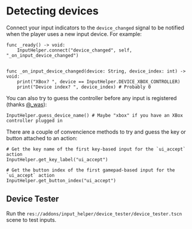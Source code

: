 # Detecting devices

Connect your input indicators to the `device_changed` signal to be notified when the player uses a new input device. For example:

```gdscript
func _ready() -> void:
    InputHelper.connect("device_changed", self, "_on_input_device_changed")


func _on_input_device_changed(device: String, device_index: int) -> void:
    print("XBox? ", device == InputHelper.DEVICE_XBOX_CONTROLLER)
    print("Device index? ", device_index) # Probably 0
```

You can also try to guess the controller before any input is registered (thanks [@_was](https://github.com/was-games)):

```gdscript
InputHelper.guess_device_name() # Maybe "xbox" if you have an XBox controller plugged in
```

There are a couple of convencience methods to try and guess the key or button attached to an action:

```gdscript
# Get the key name of the first key-based input for the `ui_accept` action
InputHelper.get_key_label("ui_accept")

# Get the button index of the first gamepad-based input for the `ui_accept` action
InputHelper.get_button_index("ui_accept")
```

## Device Tester

Run the `res://addons/input_helper/device_tester/device_tester.tscn` scene to test inputs.